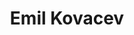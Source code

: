 ---
layout: page
title: Emil Kovacev
description: Fall 2021
img: assets/img/members/emil.jpg
importance: 2
category: Undergraduate Students Alumni
redirect: https://emilkovacev.com/
---